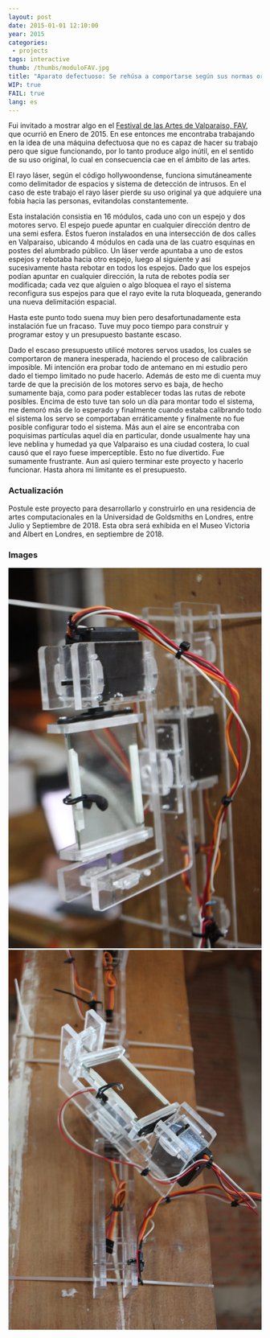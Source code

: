 ```yaml
---
layout: post
date: 2015-01-01 12:10:00
year: 2015
categories:
 - projects
tags: interactive
thumb: /thumbs/moduloFAV.jpg
title: "Aparato defectuoso: Se rehúsa a comportarse según sus normas originales e insiste en evitar a las personas. parte 1"
WIP: true
FAIL: true
lang: es
---
```


Fui invitado a mostrar algo en el [Festival de las Artes de Valparaiso, FAV](http://festivalartesvalpo.cl/actividades/aparato-defectuoso/), que ocurrió en Enero de 2015.
En ese entonces me encontraba trabajando en la idea de una máquina defectuosa que no es capaz de hacer su trabajo pero que sigue funcionando, por lo tanto produce algo inútil, en el sentido de su uso original, lo cual en consecuencia cae en el ámbito de las artes.

El rayo láser, según el código hollywoondense, funciona simutáneamente como delimitador de espacios y sistema de detección de intrusos. En el caso de este trabajo el rayo láser pierde su uso original ya que adquiere una fobia hacia las personas, evitandolas constantemente.

Esta instalación consistia en 16 módulos, cada uno con un espejo y dos motores servo. El espejo puede apuntar en cualquier dirección dentro de una semi esfera.
Éstos fueron instalados en una intersección de dos calles en Valparaiso, ubicando 4 módulos en cada una de las cuatro esquinas en postes del alumbrado público. Un láser verde apuntaba a uno de estos espejos y rebotaba hacia otro espejo, luego al siguiente y así sucesivamente hasta rebotar en todos los espejos. Dado que los espejos podían apuntar en cualquier dirección, la ruta de rebotes podía ser modificada; cada vez que alguien o algo bloquea el rayo el sistema reconfigura sus espejos para que el rayo evite la ruta bloqueada, generando una nueva delimitación espacial.

Hasta este punto todo suena muy bien pero desafortunadamente esta instalación fue un fracaso. Tuve muy poco tiempo para construir y programar estoy y un presupuesto bastante escaso.

Dado el escaso presupuesto utilicé motores servos usados, los cuales se comportaron de manera inesperada, haciendo el proceso de calibración imposible. Mi intención era probar todo de antemano en mi estudio pero dado el tiempo limitado no pude hacerlo. Además de esto me di cuenta muy tarde de que la precisión de los motores servo es baja, de hecho sumamente baja, como para poder establecer todas las rutas de rebote posibles. Encima de esto tuve tan solo un día para montar todo el sistema, me demoró más de lo esperado y finalmente cuando estaba calibrando todo el sistema los servo se comportaban erráticamente y finalmente no fue posible configurar todo el sistema. Más aun el aire se encontraba con poquisimas partículas aquel día en particular, donde usualmente hay una leve neblina y humedad ya que Valparaiso es una ciudad costera, lo cual causó que el rayo fuese imperceptible.
Esto no fue divertido. Fue sumamente frustrante. Aun así quiero terminar este proyecto y hacerlo funcionar. Hasta ahora mi limitante es el presupuesto.


### Actualización

Postule este proyecto para desarrollarlo y construirlo en una residencia de artes computacionales en la Universidad de Goldsmiths en Londres, entre Julio y Septiembre de 2018. Esta obra será exhibida en el Museo Victoria and Albert en Londres, en septiembre de 2018.

### Images
![image](/img/modulo1.jpg)
![image](/img/modulo2.jpg)
